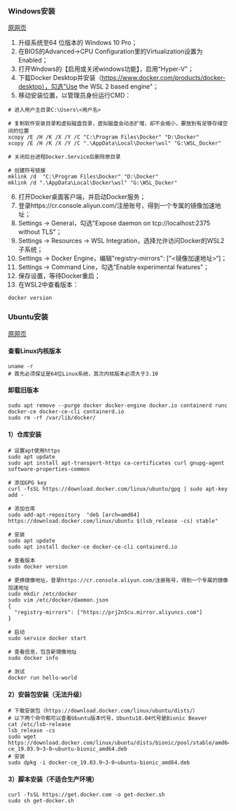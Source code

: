 ###  Windows安装

[原网页](https://docs.docker.com/docker-for-windows/wsl/)

1. 升级系统至64 位版本的 Windows 10 Pro；
2. 在BIOS的Advanced->CPU Configuration里的Virtualization设置为Enabled；
3. 打开Wndows的【启用或关闭windows功能】，启用“Hyper-V”；
4. 下载Docker Desktop并安装（https://www.docker.com/products/docker-desktop），勾选"Use the WSL 2 based engine"；
5. 移动安装位置，以管理员身份运行CMD：
```
# 进入用户主目录C:\Users\<用户名>

# 复制软件安装目录和虚拟磁盘目录，虚拟磁盘会动态扩增，却不会缩小，要放到有足够存储空间的位置
xcopy /E /H /K /X /Y /C "C:\Program Files\Docker" "D:\Docker"
xcopy /E /H /K /X /Y /C ".\AppData\Local\Docker\wsl" "G:\WSL_Docker"

# 关闭后台进程Docker.Service后删除原目录

# 创建符号链接
mklink /d  "C:\Program Files\Docker" "D:\Docker"
mklink /d ".\AppData\Local\Docker\wsl" "G:\WSL_Docker"
```
6. 打开Docker桌面客户端，并启动Docker服务；
7. 登录https://cr.console.aliyun.com/注册账号，得到一个专属的镜像加速地址；
8. Settings -> General，勾选"Expose daemon on tcp://localhost:2375 without TLS"；
9. Settings -> Resources -> WSL Integration，选择允许访问Docker的WSL2子系统；
11. Settings -> Docker Engine，编辑"registry-mirrors": ["<镜像加速地址>“]；
12. Settings -> Command Line，勾选“Enable experimental features”；
12. 保存设置，等待Docker重启；
13. 在WSL2中查看版本：
```
docker version
```


### Ubuntu安装

[原网页](<https://docs.docker.com/engine/install/ubuntu/>)

#### 查看Linux内核版本

```
uname -r
# 首先必须保证是64位Linux系统，其次内核版本必须大于3.10
```

#### 卸载旧版本

```
sudo apt remove --purge docker docker-engine docker.io containerd runc docker-ce docker-ce-cli containerd.io
sudo rm -rf /var/lib/docker/
```

#### 1）仓库安装

```
# 设置apt使用https
sudo apt update
sudo apt install apt-transport-https ca-certificates curl gnupg-agent software-properties-common

# 添加GPG key
curl -fsSL https://download.docker.com/linux/ubuntu/gpg | sudo apt-key add -

# 添加仓库
sudo add-apt-repository  "deb [arch=amd64] https://download.docker.com/linux/ubuntu $(lsb_release -cs) stable"

# 安装
sudo apt update
sudo apt install docker-ce docker-ce-cli containerd.io

# 查看版本
sudo docker version

# 更换镜像地址，登录https://cr.console.aliyun.com/注册账号，得到一个专属的镜像加速地址
sudo mkdir /etc/docker
sudo vim /etc/docker/daemon.json
{
  "registry-mirrors": ["https://prj2n5cu.mirror.aliyuncs.com"]
}

# 启动
sudo service docker start

# 查看信息，包含新镜像地址
sudo docker info

# 测试
docker run hello-world
```
#### 2）安装包安装（无法升级）

```
# 下载安装包（https://download.docker.com/linux/ubuntu/dists/）
# 以下两个命令都可以查看Ubuntu版本代号，Ubuntu18.04代号是Bionic Beaver
cat /etc/lsb-release
lsb_release -cs
sudo wget https://download.docker.com/linux/ubuntu/dists/bionic/pool/stable/amd64/docker-ce_19.03.9~3-0~ubuntu-bionic_amd64.deb
# 安装
sudo dpkg -i docker-ce_19.03.9~3-0~ubuntu-bionic_amd64.deb
```

#### 3）脚本安装（不适合生产环境）

```
curl -fsSL https://get.docker.com -o get-docker.sh
sudo sh get-docker.sh
```